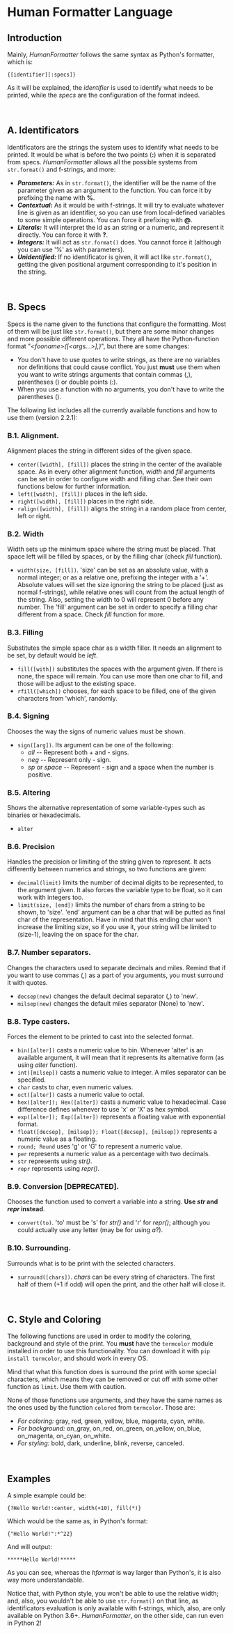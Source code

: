 # Human Formatter Language
## Introduction
Mainly, _HumanFormatter_ follows the same syntax as Python's formatter, which is:

	{[identifier][:specs]}

As it will be explained, the _identifier_ is used to identify what needs to be printed, while the _specs_ are the configuration of the format indeed.


&nbsp;
## A. Identificators
Identificators are the strings the system uses to identify what needs to be printed. It would be what is before the two points (**:**) when it is separated from specs. _HumanFormatter_ allows all the possible systems from `str.format()` and f-strings, and more:

* _**Parameters:**_ As in `str.format()`, the identifier will be the name of the parameter given as an argument to the function. You can force it by prefixing the name with **%**.
* _**Contextual:**_ As it would be with f-strings. It will try to evaluate whatever line is given as an identifier, so you can use from local-defined variables to some simple operations. You can force it prefixing with **@**.
* _**Literals:**_ It will interpret the id as an string or a numeric, and represent it directly. You can force it with **?**.
* _**Integers:**_ It will act as `str.format()` does. You cannot force it (although you can use '%' as with parameters).
* _**Unidentified:**_ If no identificator is given, it will act like `str.format()`, getting the given positional argument corresponding to it's position in the string.

&nbsp;
## B. Specs
Specs is the name given to the functions that configure the formatting. Most of them will be just like `str.format()`, but there are some minor changes and more possible different operations. They all have the Python-function format "_<fooname\>([<args...\>],)_", but there are some changes:

* You don't have to use quotes to write strings, as there are no variables nor definitions that could cause conflict. You just **must** use them when you want to write strings arguments that contain commas (,), parentheses () or double points (:).
* When you use a function with no arguments, you don't have to write the parentheses ().


The following list includes all the currently available functions and how to use them (version 2.2.1):
### B.1. Alignment.
Alignment places the string in different sides of the given space.

* `center([width], [fill])` places the string in the center of the available space. As in every other alignment function, _width_ and _fill_ arguments can be set in order to configure width and filling char. See their own functions below for further information.
* `left([width], [fill])` places in the left side.
* `right([width], [fill])` places in the right side.
* `ralign([width], [fill])` aligns the string in a random place from center, left or right.

### B.2. Width
Width sets up the minimum space where the string must be placed. That space left will be filled by spaces, or by the filling char (check _fill_ function).

* `width(size, [fill])`. 'size' can be set as an absolute value, with a normal integer; or as a relative one, prefixing the integer with a '+'. Absolute values will set the size ignoring the string to be placed (just as normal f-strings), while relative ones will count from the actual length of the string. Also, setting the width to 0 will represent 0 before any number. The 'fill' argument can be set in order to specify a filling char different from a space. Check _fill_ function for more.

### B.3. Filling
Substitutes the simple space char as a width filler. It needs an alignment to be set, by default would be _left_.

* `fill([with])` substitutes the spaces with the argument given. If there is none, the space will remain. You can use more than one char to fill, and those will be adjust to the existing space.
* `rfill([which])` chooses, for each space to be filled, one of the given characters from 'which', randomly.

### B.4. Signing
Chooses the way the signs of numeric values must be shown.

* `sign([arg])`. Its argument can be one of the following:
	* _all_ -- Represent both + and - signs.
	* _neg_ -- Represent only - sign.
	* _sp_ or _space_ -- Represent - sign and a space when the number is positive.

### B.5. Altering
Shows the alternative representation of some variable-types such as binaries or hexadecimals.

* `alter`

### B.6. Precision
Handles the precision or limiting of the string given to represent. It acts differently between numerics and strings, so two functions are given:

* `decimal(limit)` limits the number of decimal digits to be represented, to the argument given. It also forces the variable type to be float, so it can work with integers too.
* `limit(size, [end])` limits the number of chars from a string to be shown, to 'size'. 'end' argument can be a char that will be putted as final char of the representation. Have in mind that this ending char won't increase the limiting size, so if you use it, your string will be limited to (size-1), leaving the on space for the char.

### B.7. Number separators.
Changes the characters used to separate decimals and miles. Remind that if you want to use commas (,) as a part of you arguments, you must surround it with quotes.

* `decsep(new)` changes the default decimal separator (,) to 'new'.
* `milsep(new)` changes the default miles separator (None) to 'new'.

### B.8. Type casters.
Forces the element to be printed to cast into the selected format.

* `bin([alter])` casts a numeric value to bin. Whenever 'alter' is an available argument, it will mean that it represents its alternative form (as using _alter_ function).
* `int([milsep])` casts a numeric value to integer. A miles separator can be specified.
* `char` casts to char, even numeric values.
* `oct([alter])` casts a numeric value to octal.
* `hex([alter]); Hex([alter])` casts a numeric value to hexadecimal. Case difference defines whenever to use 'x' or 'X' as hex symbol.
* `exp([alter]); Exp([alter])` represents a floating value with exponential format.
* `float([decsep], [milsep]); Float([decsep], [milsep])` represents a numeric value as a floating.
* `round; Round` uses 'g' or 'G' to represent a numeric value.
* `per` represents a numeric value as a percentage with two decimals.
* `str` represents using _str()_.
* `repr` represents using _repr()_.

### B.9. Conversion [DEPRECATED].
Chooses the function used to convert a variable into a string. __Use _str_ and _repr_ instead__.

* `convert(to)`. 'to' must be 's' for _str()_ and 'r' for _repr()_; although you could actually use any letter (may be for using _a_?).

### B.10. Surrounding.
Surrounds what is to be print with the selected characters.

* `surround([chars])`. _chars_ can be every string of characters. The first half of them (+1 if odd) will open the print, and the other half will close it.

&nbsp;
## C. Style and Coloring
The following functions are used in order to modify the coloring, background and style of the print. You __must__ have the `termcolor` module installed in order to use this functionality. You can download it with `pip install termcolor`, and should work in every OS.

Mind that what this function does is surround the print with some special characters, which means they can be removed or cut off with some other function as `limit`. Use them with caution.

None of those functions use arguments, and they have the same names as the ones used by the function `colored` from `termcolor`. Those are:

* _For coloring:_ gray, red, green, yellow, blue, magenta, cyan, white.
* _For background:_ on\_gray, on\_red, on\_green, on\_yellow, on\_blue, on\_magenta, on\_cyan, on\_white.
* _For styling:_ bold, dark, underline, blink, reverse, canceled.

&nbsp;
## Examples
A simple example could be:

	{?Hello World!:center, width(+10), fill(*)}

Which would be the same as, in Python's format:

	{"Hello World!":*^22}

And will output:

	*****Hello World!*****

As you can see, whereas the _hformat_ is way larger than Python's, it is also way more understandable.

Notice that, with Python style, you won't be able to use the relative width; and, also, you wouldn't be able to use `str.format()` on that line, as identificators evaluation is only available with f-strings, which, also, are only available on Python 3.6+. _HumanFormatter_, on the other side, can run even in Python 2!
